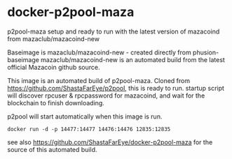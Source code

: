 docker-p2pool-maza
==================

p2pool-maza setup and ready to run with the latest version of mazacoind from mazaclub/mazacoind-new

Baseimage is mazaclub/mazacoind-new - created directly from phusion-baseimage
mazaclub/mazacoind-new is an automated build from the latest official Mazacoin github source.

This image is an automated build of p2pool-maza. Cloned from https://github.com/ShastaFarEye/p2pool, this is ready to run. startup script will discover rpcuser & rpcpassword for mazacoind, and wait for the blockchain to finish downloading.

p2pool will start automatically when this image is run.

<code>docker run -d -p 14477:14477 14476:14476 12835:12835 </code>


see also https://github.com/ShastaFarEye/docker-p2pool-maza for the source of this automated build.
